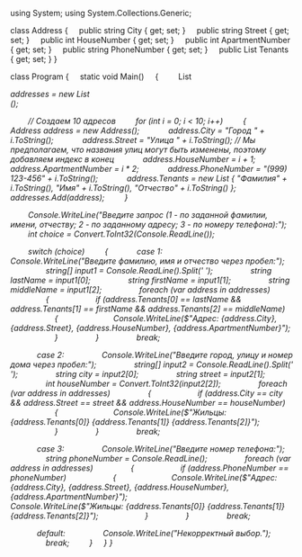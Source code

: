 using System;
using System.Collections.Generic;

class Address
{
    public string City { get; set; }
    public string Street { get; set; }
    public int HouseNumber { get; set; }
    public int ApartmentNumber { get; set; }
    public string PhoneNumber { get; set; }
    public List<string> Tenants { get; set; }
}

class Program
{
    static void Main()
    {
        List<Address> addresses = new List<Address>();

        // Создаем 10 адресов
        for (int i = 0; i < 10; i++)
        {
            Address address = new Address();
            address.City = "Город " + i.ToString();
            address.Street = "Улица " + i.ToString(); // Мы предполагаем, что названия улиц могут быть изменены, поэтому добавляем индекс в конец
            address.HouseNumber = i + 1;
            address.ApartmentNumber = i * 2;
            address.PhoneNumber = "(999) 123-456" + i.ToString();
            address.Tenants = new List<string> { "Фамилия" + i.ToString(), "Имя" + i.ToString(), "Отчество" + i.ToString() };
            addresses.Add(address);
        }

        Console.WriteLine("Введите запрос (1 - по заданной фамилии, имени, отчеству; 2 - по заданному адресу; 3 - по номеру телефона):");
        int choice = Convert.ToInt32(Console.ReadLine());

        switch (choice)
        {
            case 1:
                Console.WriteLine("Введите фамилию, имя и отчество через пробел:");
                string[] input1 = Console.ReadLine().Split(' ');
                string lastName = input1[0];
                string firstName = input1[1];
                string middleName = input1[2];
                foreach (var address in addresses)
                {
                    if (address.Tenants[0] == lastName && address.Tenants[1] == firstName && address.Tenants[2] == middleName)
                    {
                        Console.WriteLine($"Адрес: {address.City}, {address.Street}, {address.HouseNumber}, {address.ApartmentNumber}");
                    }
                }
                break;

            case 2:
                Console.WriteLine("Введите город, улицу и номер дома через пробел:");
                string[] input2 = Console.ReadLine().Split(' ');
                string city = input2[0];
                string street = input2[1];
                int houseNumber = Convert.ToInt32(input2[2]);
                foreach (var address in addresses)
                {
                    if (address.City == city && address.Street == street && address.HouseNumber == houseNumber)
                    {
                        Console.WriteLine($"Жильцы: {address.Tenants[0]} {address.Tenants[1]} {address.Tenants[2]}");
                    }
                }
                break;

            case 3:
                Console.WriteLine("Введите номер телефона:");
                string phoneNumber = Console.ReadLine();
                foreach (var address in addresses)
                {
                    if (address.PhoneNumber == phoneNumber)
                    {
                        Console.WriteLine($"Адрес: {address.City}, {address.Street}, {address.HouseNumber}, {address.ApartmentNumber}");
                        Console.WriteLine($"Жильцы: {address.Tenants[0]} {address.Tenants[1]} {address.Tenants[2]}");
                    }
                }
                break;

            default:
                Console.WriteLine("Некорректный выбор.");
                break;
        }
    }
}
